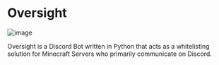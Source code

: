 # Oversight
![image](https://cdn.discordapp.com/attachments/831311410936021025/831329723321286697/oversight512.png)


Oversight is a Discord Bot written in Python that acts as a whitelisting solution for Minecraft Servers who primarily communicate on Discord. 

